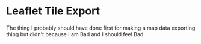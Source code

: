 # Leaflet Tile Export

The thing I probably should have done first for making a map data exporting thing but didn't because I am Bad and I should feel Bad. 